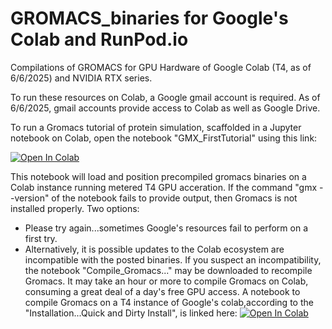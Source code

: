 

# GROMACS_binaries for Google's Colab and RunPod.io
Compilations of GROMACS for GPU Hardware of Google Colab (T4, as of 6/6/2025) and NVIDIA RTX series.

To run these resources on Colab, a Google gmail account is required.  As of 6/6/2025, gmail accounts provide access to Colab as well as Google Drive.

To run a Gromacs tutorial of protein simulation, scaffolded in a Jupyter notebook on Colab, open the notebook "GMX_FirstTutorial" using this link:

<a href="https://colab.research.google.com/github/mkubasik/gmx_on_colab/blob/main/GMX_FirstTutorial.ipynb" target="_parent"><img src="https://colab.research.google.com/assets/colab-badge.svg" alt="Open In Colab"/></a>

This notebook will load and position precompiled gromacs binaries on a Colab instance running metered T4 GPU acceration.  If the command "gmx --version" of the notebook fails to provide output, then Gromacs is not installed properly.  Two options:

* Please try again...sometimes Google's resources fail to perform on a first try.
* Alternatively, it is possible updates to the Colab ecosystem are incompatible with the posted binaries.  If you suspect an incompatibility, the notebook "Compile_Gromacs..." may be downloaded to recompile Gromacs.  It may take an hour or more to compile Gromacs on Colab, consuming a great deal of a day's free GPU access.
  A notebook to compile Gromacs on a T4 instance of Google's colab,according to the "Installation...Quick and Dirty Install", is linked here: 
  <a href="https://colab.research.google.com/github/mkubasik/gmx_on_colab/blob/main/Compile_Gromacs2025_2_Colab_GPU.ipynb" target="_parent"><img src="https://colab.research.google.com/assets/colab-badge.svg" alt="Open In Colab"/></a>




